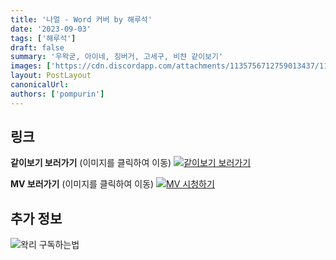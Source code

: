 ```yaml
---
title: '나얼 - Word 커버 by 해루석'
date: '2023-09-03'
tags: ['해루석']
draft: false
summary: '우왁굳, 아이네, 징버거, 고세구, 비챤 같이보기'
images: ['https://cdn.discordapp.com/attachments/1135756712759013437/1147797338681786429/image.png']
layout: PostLayout
canonicalUrl:
authors: ['pompurin']
---
```


## 링크

**같이보기 보러가기** (이미지를 클릭하여 이동)
[![같이보기 보러가기](../static/images/logo.png)](https://cafe.naver.com/steamindiegame/12735390)

**MV 보러가기** (이미지를 클릭하여 이동)
[![MV 시청하기](https://cdn.discordapp.com/attachments/1135756712759013437/1147797338681786429/image.png)](https://cafe.naver.com/steamindiegame/12626443)

## 추가 정보

![왁리 구독하는법](../static/images/sub.gif)
